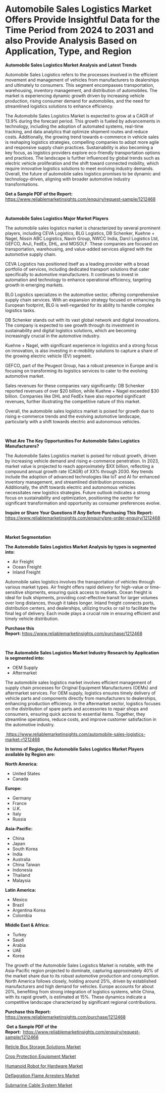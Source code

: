 <p><h1>Automobile Sales Logistics Market Offers Provide Insightful Data for the Time Period from 2024 to 2031 and also Provide Analysis Based on Application, Type, and Region</h1></p><p><strong>Automobile Sales Logistics Market Analysis and Latest Trends</strong></p>
<p><p>Automobile Sales Logistics refers to the processes involved in the efficient movement and management of vehicles from manufacturers to dealerships and ultimately to consumers. This segment encompasses transportation, warehousing, inventory management, and distribution of automobiles. The market is experiencing dynamic growth driven by increasing vehicle production, rising consumer demand for automobiles, and the need for streamlined logistics solutions to enhance efficiency.</p><p>The Automobile Sales Logistics Market is expected to grow at a CAGR of 13.9% during the forecast period. This growth is fueled by advancements in technology, including the adoption of automated systems, real-time tracking, and data analytics that optimize shipment routes and reduce costs. Additionally, the growing trend towards e-commerce in vehicle sales is reshaping logistics strategies, compelling companies to adopt more agile and responsive supply chain practices. Sustainability is also becoming a key focus, as logistics providers explore eco-friendly transportation options and practices. The landscape is further influenced by global trends such as electric vehicle proliferation and the shift toward connected mobility, which require innovative logistics solutions to meet evolving industry demands. Overall, the future of automobile sales logistics promises to be dynamic and technology-driven, aligning with broader automotive industry transformations.</p></p>
<p><strong>Get a Sample PDF of the Report:&nbsp;</strong> <a href="https://www.reliablemarketinsights.com/enquiry/request-sample/1212468?utm_campaign=1383&utm_medium=2&utm_source=Github&utm_content=ia&utm_term=06102024&utm_id=automobile-sales-logistics">https://www.reliablemarketinsights.com/enquiry/request-sample/1212468</a></p>
<p>&nbsp;</p>
<p><strong>Automobile Sales Logistics Major Market Players</strong></p>
<p><p>The automobile sales logistics market is characterized by several prominent players, including CEVA Logistics, BLG Logistics, DB Schenker, Kuehne + Nagel, Nissin ABC Logistics, Navin Group, NWCC India, Darcl Logistics Ltd, GEFCO, AnJi, FedEx, DHL, and MOSOLF. These companies are focused on transportation, warehousing, and value-added services aligned with the automotive supply chain.</p><p>CEVA Logistics has positioned itself as a leading provider with a broad portfolio of services, including dedicated transport solutions that cater specifically to automotive manufacturers. It continues to invest in automation and technology to enhance operational efficiency, targeting growth in emerging markets.</p><p>BLG Logistics specializes in the automotive sector, offering comprehensive supply chain services. With an expansion strategy focused on enhancing its European footprint, BLG is well-regarded for its ability to handle complex logistics tasks.</p><p>DB Schenker stands out with its vast global network and digital innovations. The company is expected to see growth through its investment in sustainability and digital logistics solutions, which are becoming increasingly crucial in the automotive industry.</p><p>Kuehne + Nagel, with significant experience in logistics and a strong focus on innovation, is also investing in e-mobility solutions to capture a share of the growing electric vehicle (EV) segment.</p><p>GEFCO, part of the Peugeot Group, has a robust presence in Europe and is focusing on transforming its logistics services to cater to the evolving automotive market.</p><p>Sales revenues for these companies vary significantly: DB Schenker reported revenues of over $20 billion, while Kuehne + Nagel exceeded $30 billion. Companies like DHL and FedEx have also reported significant revenues, further illustrating the competitive nature of this market.</p><p>Overall, the automobile sales logistics market is poised for growth due to rising e-commerce trends and the evolving automotive landscape, particularly with a shift towards electric and autonomous vehicles.</p></p>
<p>&nbsp;</p>
<p><strong>What Are The Key Opportunities For Automobile Sales Logistics Manufacturers?</strong></p>
<p><p>The Automobile Sales Logistics market is poised for robust growth, driven by increasing vehicle demand and rising e-commerce penetration. In 2023, market value is projected to reach approximately $XX billion, reflecting a compound annual growth rate (CAGR) of XX% through 2030. Key trends include the adoption of advanced technologies like IoT and AI for enhanced inventory management, and streamlined distribution processes. Additionally, the shift towards electric and autonomous vehicles necessitates new logistics strategies. Future outlook indicates a strong focus on sustainability and optimization, positioning the sector for significant transformation and opportunity as consumer preferences evolve.</p></p>
<p><strong>Inquire or Share Your Questions If Any Before Purchasing This Report:</strong> <a href="https://www.reliablemarketinsights.com/enquiry/pre-order-enquiry/1212468?utm_campaign=1383&utm_medium=2&utm_source=Github&utm_content=ia&utm_term=06102024&utm_id=automobile-sales-logistics">https://www.reliablemarketinsights.com/enquiry/pre-order-enquiry/1212468</a></p>
<p>&nbsp;</p>
<p><strong>Market Segmentation</strong></p>
<p><strong>The Automobile Sales Logistics Market Analysis by types is segmented into:</strong></p>
<p><ul><li>Air Freight</li><li>Ocean Freight</li><li>Inland Freight</li></ul></p>
<p><p>Automobile sales logistics involves the transportation of vehicles through various market types. Air freight offers rapid delivery for high-value or time-sensitive shipments, ensuring quick access to markets. Ocean freight is ideal for bulk shipments, providing cost-effective transit for larger volumes over long distances, though it takes longer. Inland freight connects ports, distribution centers, and dealerships, utilizing trucks or rail to facilitate the final leg of delivery. Each mode plays a crucial role in ensuring efficient and timely vehicle distribution.</p></p>
<p><strong>Purchase this Report:&nbsp;</strong><a href="https://www.reliablemarketinsights.com/purchase/1212468?utm_campaign=1383&utm_medium=2&utm_source=Github&utm_content=ia&utm_term=06102024&utm_id=automobile-sales-logistics">https://www.reliablemarketinsights.com/purchase/1212468</a></p>
<p>&nbsp;</p>
<p><strong>The Automobile Sales Logistics Market Industry Research by Application is segmented into:</strong></p>
<p><ul><li>OEM Supply</li><li>Aftermarket</li></ul></p>
<p><p>The automobile sales logistics market involves efficient management of supply chain processes for Original Equipment Manufacturers (OEMs) and aftermarket services. For OEM supply, logistics ensures timely delivery of vehicle parts and components directly from manufacturers to dealerships, enhancing production efficiency. In the aftermarket sector, logistics focuses on the distribution of spare parts and accessories to repair shops and consumers, ensuring quick access to essential items. Together, they streamline operations, reduce costs, and improve customer satisfaction in the automotive industry.</p></p>
<p><a href="https://www.reliablemarketinsights.com/automobile-sales-logistics-market-r1212468?utm_campaign=1383&utm_medium=2&utm_source=Github&utm_content=ia&utm_term=06102024&utm_id=automobile-sales-logistics">&nbsp;https://www.reliablemarketinsights.com/automobile-sales-logistics-market-r1212468</a></p>
<p><strong>In terms of Region, the Automobile Sales Logistics Market Players available by Region are:</strong></p>
<p>
    <p> <strong> North America: </strong>
        <ul>
            <li>United States</li>
            <li>Canada</li>
        </ul>
        </p> 
    <p> <strong> Europe: </strong>
        <ul>
            <li>Germany</li>
            <li>France</li>
            <li>U.K.</li>
            <li>Italy</li>
            <li>Russia</li>
        </ul>
        </p> 
    <p> <strong> Asia-Pacific: </strong>
        <ul>
            <li>China</li>
            <li>Japan</li>
            <li>South Korea</li>
            <li>India</li>
            <li>Australia</li>
            <li>China Taiwan</li>
            <li>Indonesia</li>
            <li>Thailand</li>
            <li>Malaysia</li>
        </ul>
        </p> 
    <p> <strong> Latin America: </strong>
        <ul>
            <li>Mexico</li>
            <li>Brazil</li>
            <li>Argentina Korea</li>
            <li>Colombia</li>
        </ul>
        </p> 
    <p> <strong> Middle East & Africa: </strong>
        <ul>
            <li>Turkey</li>
            <li>Saudi</li>
            <li>Arabia</li>
            <li>UAE</li>
            <li>Korea</li>
        </ul>
    </p>
    </p>
<p><p>The growth of the Automobile Sales Logistics Market is notable, with the Asia-Pacific region projected to dominate, capturing approximately 40% of the market share due to its robust automotive production and consumption. North America follows closely, holding around 25%, driven by established manufacturers and high demand for vehicles. Europe accounts for about 20%, benefiting from strong integration of logistics systems, while China, with its rapid growth, is estimated at 15%. These dynamics indicate a competitive landscape characterized by significant regional contributions.</p></p>
<p><strong>Purchase this Report: </strong><a href="https://www.reliablemarketinsights.com/purchase/1212468?utm_campaign=1383&utm_medium=2&utm_source=Github&utm_content=ia&utm_term=06102024&utm_id=automobile-sales-logistics">https://www.reliablemarketinsights.com/purchase/1212468</a></p>
<p>&nbsp;<strong>Get a Sample PDF of the Report:&nbsp;&nbsp;</strong><a href="https://www.reliablemarketinsights.com/enquiry/request-sample/1212468?utm_campaign=1383&utm_medium=2&utm_source=Github&utm_content=ia&utm_term=06102024&utm_id=automobile-sales-logistics">https://www.reliablemarketinsights.com/enquiry/request-sample/1212468</a></p>
<p><strong></strong></p>
<p><p><a href="https://github.com/bmorecock/Market-Research-Report-List-5/blob/main/reticle-box-storage-solutions-market.md?utm_campaign=1383&utm_medium=2&utm_source=Github&utm_content=ia&utm_term=06102024&utm_id=automobile-sales-logistics">Reticle Box Storage Solutions Market</a></p><p><a href="https://www.linkedin.com/pulse/crop-protection-equipment-market-refracting-trends-consumer-asble?utm_campaign=1383&utm_medium=2&utm_source=Github&utm_content=ia&utm_term=06102024&utm_id=automobile-sales-logistics">Crop Protection Equipment Market</a></p><p><a href="https://issuu.com/reportprime-2/docs/humanoid-robot-for-hardware-market-_9acf4ce3637c4d?utm_campaign=1383&utm_medium=2&utm_source=Github&utm_content=ia&utm_term=06102024&utm_id=automobile-sales-logistics">Humanoid Robot for Hardware Market</a></p><p><a href="https://www.linkedin.com/pulse/emerging-technologies-reshaping-deflagration-flame-arresters-y3hee?utm_campaign=1383&utm_medium=2&utm_source=Github&utm_content=ia&utm_term=06102024&utm_id=automobile-sales-logistics">Deflagration Flame Arresters Market</a></p><p><a href="https://www.linkedin.com/pulse/submarine-cable-system-market-refracting-trends-consumer-behaviors-skx2e?utm_campaign=1383&utm_medium=2&utm_source=Github&utm_content=ia&utm_term=06102024&utm_id=automobile-sales-logistics">Submarine Cable System Market</a></p></p>